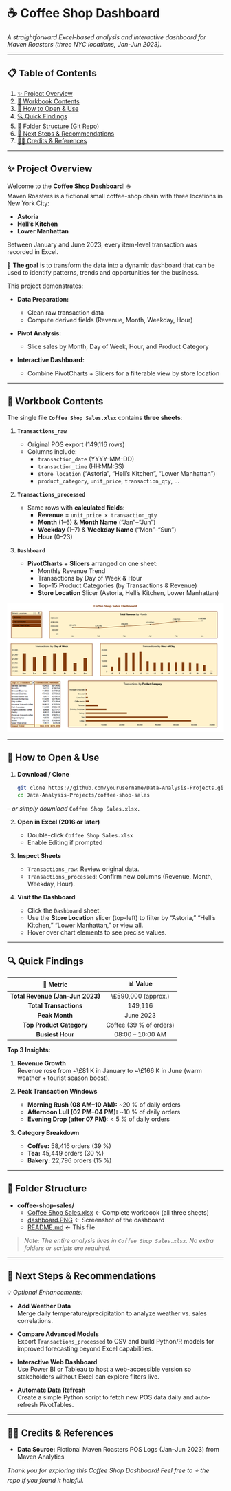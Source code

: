 # ☕ Coffee Shop Dashboard

*A straightforward Excel-based analysis and interactive dashboard for Maven Roasters (three NYC locations, Jan-Jun 2023).*

---

## 📋 Table of Contents

1. [✨ Project Overview](#-project-overview)  
2. [📂 Workbook Contents](#-workbook-contents)  
3. [🚀 How to Open & Use](#-how-to-open--use)  
4. [🔍 Quick Findings](#-quick-findings)  
5. [📁 Folder Structure (Git Repo)](#-folder-structure-git-repo)  
6. [🔧 Next Steps & Recommendations](#-next-steps--recommendations)  
7. [👩‍💻 Credits & References](#-credits--references)  

---

## ✨ Project Overview

Welcome to the **Coffee Shop Dashboard**! ☕  
Maven Roasters is a fictional small coffee-shop chain with three locations in New York City:  
- **Astoria**  
- **Hell’s Kitchen**  
- **Lower Manhattan**  

Between January and June 2023, every item-level transaction was recorded in Excel. 

🎯 **The goal** is to transform the data into a dynamic dashboard that can be used to identify patterns, trends and opportunities for the business. 

This project demonstrates:

- **Data Preparation:**  
  - Clean raw transaction data  
  - Compute derived fields (Revenue, Month, Weekday, Hour)  

- **Pivot Analysis:**  
  - Slice sales by Month, Day of Week, Hour, and Product Category  

- **Interactive Dashboard:**  
  - Combine PivotCharts + Slicers for a filterable view by store location  

---

## 📂 Workbook Contents

The single file **`Coffee Shop Sales.xlsx`** contains **three sheets**:

1. **`Transactions_raw`**  
   - Original POS export (149,116 rows)  
   - Columns include:  
     - `transaction_date` (YYYY-MM-DD)  
     - `transaction_time` (HH:MM:SS)  
     - `store_location` (“Astoria”, “Hell’s Kitchen”, “Lower Manhattan”)  
     - `product_category`, `unit_price`, `transaction_qty`, …  

2. **`Transactions_processed`**  
   - Same rows with **calculated fields**:  
     - **Revenue** = `unit_price × transaction_qty`  
     - **Month** (1–6) & **Month Name** (“Jan”–“Jun”)  
     - **Weekday** (1–7) & **Weekday Name** (“Mon”–“Sun”)  
     - **Hour** (0–23)  

3. **`Dashboard`**  
   - **PivotCharts** + **Slicers** arranged on one sheet:  
     - Monthly Revenue Trend  
     - Transactions by Day of Week & Hour  
     - Top-15 Product Categories (by Transactions & Revenue)  
     - **Store Location** Slicer (Astoria, Hell’s Kitchen, Lower Manhattan)

![Dashboard Screenshot](dashboard.PNG)

---

## 🚀 How to Open & Use

1. **Download / Clone**  
   ```bash
   git clone https://github.com/yourusername/Data-Analysis-Projects.git
   cd Data-Analysis-Projects/coffee-shop-sales

*– or simply download* `Coffee Shop Sales.xlsx.`

2. **Open in Excel (2016 or later)**
   - Double-click `Coffee Shop Sales.xlsx`
   - Enable Editing if prompted

3. **Inspect Sheets**
   - `Transactions_raw`: Review original data.
   - `Transactions_processed`: Confirm new columns (Revenue, Month, Weekday, Hour).

5. **Visit the Dashboard**
   - Click the `Dashboard` sheet.
   - Use the **Store Location** slicer (top-left) to filter by “Astoria,” “Hell’s Kitchen,” “Lower Manhattan,” or view all.
   - Hover over chart elements to see precise values.

---

## 🔍 Quick Findings

| 🔢 Metric                         | 📊 Value              |
|:---------------------------------:|:---------------------:|
| **Total Revenue (Jan–Jun 2023)**  | \£590,000 (approx.)   |
| **Total Transactions**            | 149,116               |
| **Peak Month**                    | June 2023             |
| **Top Product Category**          | Coffee (39 % of orders) |
| **Busiest Hour**                  | 08:00 – 10:00 AM       |

**Top 3 Insights:**  

1. **Revenue Growth**  
   Revenue rose from ~\£81 K in January to ~\£166 K in June (warm weather + tourist season boost).

2. **Peak Transaction Windows**  
   - **Morning Rush (08 AM–10 AM):** ~20 % of daily orders  
   - **Afternoon Lull (02 PM–04 PM):** ~10 % of daily orders  
   - **Evening Drop (after 07 PM):** < 5 % of daily orders

3. **Category Breakdown**  
   - **Coffee:** 58,416 orders (39 %)  
   - **Tea:** 45,449 orders (30 %)  
   - **Bakery:** 22,796 orders (15 %)

---

## 📁 Folder Structure

- **coffee-shop-sales/**
  - [Coffee Shop Sales.xlsx](Coffee%20Shop%20Sales.xlsx) ← Complete workbook (all three sheets)
  - [dashboard.PNG](dashboard.PNG) ← Screenshot of the dashboard
  - [README.md](README.md) ← This file  

> *Note: The entire analysis lives in `Coffee Shop Sales.xlsx`. No extra folders or scripts are required.*

---

## 🔧 Next Steps & Recommendations

💡 *Optional Enhancements:*  
- **Add Weather Data**  
  Merge daily temperature/precipitation to analyze weather vs. sales correlations.

- **Compare Advanced Models**  
  Export `Transactions_processed` to CSV and build Python/R models for improved forecasting beyond Excel capabilities.

- **Interactive Web Dashboard**  
  Use Power BI or Tableau to host a web-accessible version so stakeholders without Excel can explore filters live.

- **Automate Data Refresh**  
  Create a simple Python script to fetch new POS data daily and auto-refresh PivotTables.

---

## 👩‍💻 Credits & References

- **Data Source:** Fictional Maven Roasters POS Logs (Jan–Jun 2023) from Maven Analytics

*Thank you for exploring this Coffee Shop Dashboard! Feel free to ⭐ the repo if you found it helpful.*  
